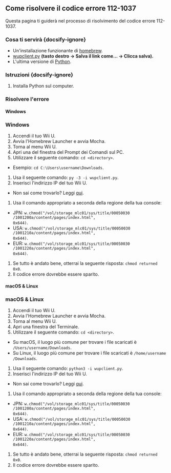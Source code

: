 Come risolvere il codice errore 112-1037
---
Questa pagina ti guiderà nel processo di risolvimento del codice errore 112-1037.

### Cosa ti servirà {docsify-ignore}

- Un'installazione funzionante di [homebrew](introduction).
- [wupclient.py](https://raw.githubusercontent.com/Elpunical/mocha/master/ios_mcp/wupclient.py) **(tasto destro -> Salva il link come... -> Clicca salva).**
- L'ultima versione di [Python](https://www.python.org/downloads/).

### Istruzioni {docsify-ignore}

1. Installa Python sul computer.

### Risolvere l'errore

<!-- tabs:start -->

#### **Windows**

### Windows

1. Accendi il tuo Wii U.
1. Avvia l'Homebrew Launcher e avvia Mocha.
1. Torna al menu Wii U.
1. Apri una del finestra del Prompt dei Comandi sul PC.
1. Utilizzare il seguente comando: `cd <directory>`.
  - Esempio: <code>cd C:\Users\username<wbr>\Downloads</code>.
1. Usa il seguente comando: `py -3 -i wupclient.py`.
1. Inserisci l'indirizzo IP del tuo Wii U.
 - Non sai come trovarlo? Leggi [qui](find-wiiu-ip-address).
1. Usa il comando appropriato a seconda della regione della tua console:
 - JPN: <code>w.chmod("/vol<wbr>/storage_mlc01<wbr>/sys/title/00050030<wbr>/1001200a/content<wbr>/pages<wbr>/index.html", 0x644)</code>.
 - USA: <code>w.chmod("/vol<wbr>/storage_mlc01<wbr>/sys/title/00050030<wbr>/1001210a/content<wbr>/pages<wbr>/index.html", 0x644)</code>.
 - EUR: <code>w.chmod("/vol<wbr>/storage_mlc01<wbr>/sys/title/00050030<wbr>/1001220a/content<wbr>/pages<wbr>/index.html", 0x644)</code>.
1. Se tutto è andato bene, otterrai la seguente risposta: `chmod returned 0x0`.
1. Il codice errore dovrebbe essere sparito.

#### **macOS & Linux**

### macOS & Linux

1. Accendi il tuo Wii U.
1. Avvia l'Homebrew Launcher e avvia Mocha.
1. Torna al menu Wii U.
1. Apri una finestra del Terminale.
1. Utilizzare il seguente comando: `cd <directory>`.
 - Su macOS, il luogo più comune per trovare i file scaricati è <code>/Users/username<wbr>/Downloads</code>.
 - Su Linux, il luogo più comune per trovare i file scaricati è <code>/home/username<wbr>/Downloads</code>.
1. Usa il seguente comando: `python3 -i wupclient.py`.
1. Inserisci l'indirizzo IP del tuo Wii U.
 - Non sai come trovarlo? Leggi [qui](find-wiiu-ip-address).
1. Usa il comando appropriato a seconda della regione della tua console:
 - JPN: <code>w.chmod("/vol<wbr>/storage_mlc01<wbr>/sys/title/00050030<wbr>/1001200a/content<wbr>/pages<wbr>/index.html", 0x644)</code>.
 - USA: <code>w.chmod("/vol<wbr>/storage_mlc01<wbr>/sys/title/00050030<wbr>/1001210a/content<wbr>/pages<wbr>/index.html", 0x644)</code>.
 - EUR: <code>w.chmod("/vol<wbr>/storage_mlc01<wbr>/sys/title/00050030<wbr>/1001220a/content<wbr>/pages<wbr>/index.html", 0x644)</code>.
1. Se tutto è andato bene, otterrai la seguente risposta: `chmod returned 0x0`.
1. Il codice errore dovrebbe essere sparito.

<!-- tabs:end -->